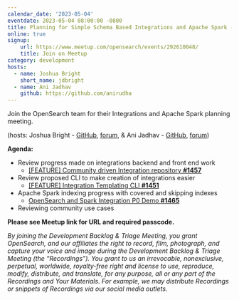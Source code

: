 ```yaml
---
calendar_date: '2023-05-04'
eventdate: 2023-05-04 08:00:00 -0800
title: Planning for Simple Schema Based Integrations and Apache Spark - 2023-0504
online: true
signup:
    url: https://www.meetup.com/opensearch/events/292610048/
    title: Join on Meetup
category: development
hosts:
  - name: Joshua Bright
    short_name: jdbright
  - name: Ani Jadhav
    github: https://github.com/anirudha
---
```


Join the OpenSearch team for their Integrations and Apache Spark planning meeting.

(hosts: Joshua Bright - [GitHub](https://github.com/brijos), [forum](https://forum.opensearch.org/u/jdbright/summary), & Ani Jadhav - [GitHub](https://github.com/anirudha), [forum](https://forum.opensearch.org/u/anirudha/summary))

**Agenda:**


* Review progress made on integrations backend and front end work
    * [[FEATURE] Community driven Integration repository **#1457**](https://github.com/opensearch-project/observability/issues/1457)
* Review proposed CLI to make creation of integrations easier
    * [[FEATURE] Integration Templating CLI **#1451**](https://github.com/opensearch-project/observability/issues/1451)
* Apache Spark indexing progress with covered and skipping indexes
    * [OpenSearch and Spark Integration P0 Demo **#1465**](https://github.com/opensearch-project/sql/discussions/1465)
* Reviewing community use cases


**Please see Meetup link for URL and required passcode.**

*By joining the Development Backlog & Triage Meeting, you grant OpenSearch, and our affiliates the right to record, film, photograph, and capture your voice and image during the Development Backlog & Triage Meeting (the “Recordings”). You grant to us an irrevocable, nonexclusive, perpetual, worldwide, royalty-free right and license to use, reproduce, modify, distribute, and translate, for any purpose, all or any part of the Recordings and Your Materials. For example, we may distribute Recordings or snippets of Recordings via our social media outlets.*
